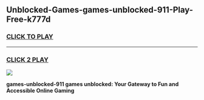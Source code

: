 
## Unblocked-Games-games-unblocked-911-Play-Free-k777d
<h3>
<a href="https://premium76.site?title=games-unblocked-911&ref=23A">CLICK TO PLAY</a></h3>
<hr>

<h3>
<a href="https://premium76.site?title=games-unblocked-911&ref=23A">CLICK 2 PLAY</a>
  
</h3>

<a href="https://premium76.site?title=games-unblocked-911&ref=23A"><img src="https://clearcache.store/games.png"></a>


**games-unblocked-911 games unblocked: Your Gateway to Fun and Accessible Online Gaming**
